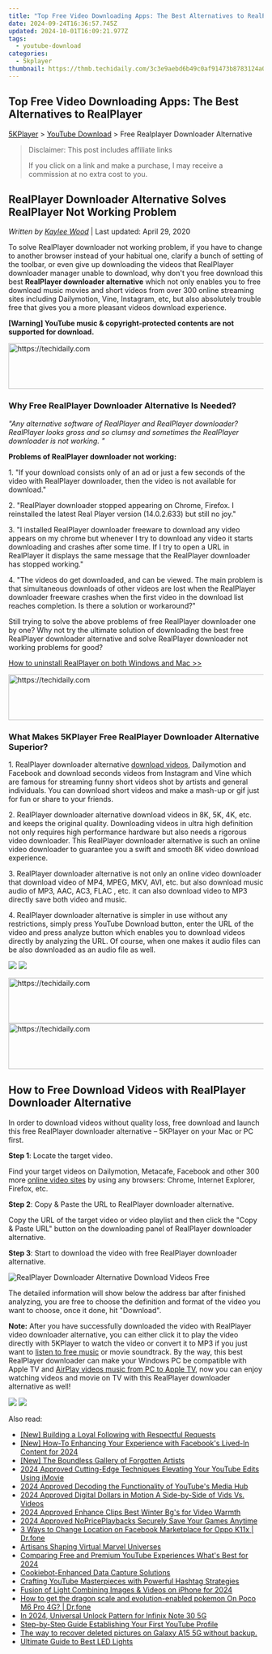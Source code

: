 ```yaml
---
title: "Top Free Video Downloading Apps: The Best Alternatives to RealPlayer"
date: 2024-09-24T16:36:57.745Z
updated: 2024-10-01T16:09:21.977Z
tags:
  - youtube-download
categories:
  - 5kplayer
thumbnail: https://thmb.techidaily.com/3c3e9aebd6b49c0af91473b8783124a08a04e227f020283ad8022a46d57974e6.jpg
---
```


## Top Free Video Downloading Apps: The Best Alternatives to RealPlayer

[5KPlayer](https://tools.techidaily.com/5kplayer/products/) \> [YouTube Download](https://tools.techidaily.com/5kplayer/youtube-download/) \> Free Realplayer Downloader Alternative

>  Disclaimer: This post includes affiliate links
>
>  If you click on a link and make a purchase, I may receive a commission at no extra cost to you.
>

## RealPlayer Downloader Alternative Solves RealPlayer Not Working Problem

 _Written by [Kaylee Wood](https://www.quora.com/profile/Amanda-Hu-21)_ | Last updated: April 29, 2020 

To solve RealPlayer downloader not working problem, if you have to change to another browser instead of your habitual one, clarify a bunch of setting of the toolbar, or even give up downloading the videos that RealPlayer downloader manager unable to download, why don't you free download this best **RealPlayer downloader alternative** which not only enables you to free download music movies and short videos from over 300 online streaming sites including Dailymotion, Vine, Instagram, etc, but also absolutely trouble free that gives you a more pleasant videos download experience.

**\[Warning\] YouTube music & copyright-protected contents are not supported for download.**

<!-- affiliate ads begin -->
<a href="https://laganoo.pxf.io/c/5597632/1484950/16446" target="_top" id="1484950">
  <img src="//a.impactradius-go.com/display-ad/16446-1484950" border="0" alt="https://techidaily.com" width="728" height="90"/>
</a>
<img height="0" width="0" src="https://laganoo.pxf.io/i/5597632/1484950/16446" style="position:absolute;visibility:hidden;" border="0" />
<!-- affiliate ads end -->

### Why Free RealPlayer Downloader Alternative Is Needed?

_"Any alternative software of RealPlayer and RealPlayer downloader? RealPlayer looks gross and so clumsy and sometimes the RealPlayer downloader is not working. "_

**Problems of RealPlayer downloader not working:** 

1\. "If your download consists only of an ad or just a few seconds of the video with RealPlayer downloader, then the video is not available for download."

2\. "RealPlayer downloader stopped appearing on Chrome, Firefox. I reinstalled the latest Real Player version (14.0.2.633) but still no joy."

3\. "I installed RealPlayer downloader freeware to download any video appears on my chrome but whenever I try to download any video it starts downloading and crashes after some time. If I try to open a URL in RealPlayer it displays the same message that the RealPlayer downloader has stopped working."

4\. "The videos do get downloaded, and can be viewed. The main problem is that simultaneous downloads of other videos are lost when the RealPlayer downloader freeware crashes when the first video in the download list reaches completion. Is there a solution or workaround?"

Still trying to solve the above problems of free RealPlayer downloader one by one? Why not try the ultimate solution of downloading the best free RealPlayer downloader alternative and solve RealPlayer downloader not working problems for good? 

[How to uninstall RealPlayer on both Windows and Mac >>](https://tools.techidaily.com/5kplayer/video-music-player/)

<!-- affiliate ads begin -->
<a href="https://imp.i357552.net/c/5597632/947746/11832" target="_top" id="947746">
  <img src="//a.impactradius-go.com/display-ad/11832-947746" border="0" alt="https://techidaily.com" width="728" height="90"/>
</a>
<img height="0" width="0" src="https://imp.i357552.net/i/5597632/947746/11832" style="position:absolute;visibility:hidden;" border="0" />
<!-- affiliate ads end -->

### What Makes 5KPlayer Free RealPlayer Downloader Alternative Superior?

1\. RealPlayer downloader alternative [download videos](https://tools.techidaily.com/5kplayer/youtube-download/), Dailymotion and Facebook and download seconds videos from Instagram and Vine which are famous for streaming funny short videos shot by artists and general individuals. You can download short videos and make a mash-up or gif just for fun or share to your friends.

2\. RealPlayer downloader alternative download videos in 8K, 5K, 4K, etc. and keeps the original quality. Downloading videos in ultra high definition not only requires high performance hardware but also needs a rigorous video downloader. This RealPlayer downloader alternative is such an online video downloader to guarantee you a swift and smooth 8K video download experience. 

3\. RealPlayer downloader alternative is not only an online video downloader that download video of MP4, MPEG, MKV, AVI, etc. but also download music audio of MP3, AAC, AC3, FLAC , etc. it can also download video to MP3 directly save both video and music.

4\. RealPlayer downloader alternative is simpler in use without any restrictions, simply press YouTube Download button, enter the URL of the video and press analyze button which enables you to download videos directly by analyzing the URL. Of course, when one makes it audio files can be also downloaded as an audio file as well.

[![](https://www.5kplayer.com/youtube-download/../button/freedownwhitewin.png)](https://tools.techidaily.com/5kplayer/products/) [![](https://www.5kplayer.com/youtube-download/../button/freedownbackmac.png)](https://tools.techidaily.com/5kplayer/products/) 

<!-- affiliate ads begin -->
<a href="https://aligracehair.sjv.io/c/5597632/1902278/19272" target="_top" id="1902278">
  <img src="//a.impactradius-go.com/display-ad/19272-1902278" border="0" alt="https://techidaily.com" width="728" height="90"/>
</a>
<img height="0" width="0" src="https://aligracehair.sjv.io/i/5597632/1902278/19272" style="position:absolute;visibility:hidden;" border="0" />
<!-- affiliate ads end -->

<!-- affiliate ads begin -->
<a href="https://ephamedtechinc.pxf.io/c/5597632/2123509/26400" target="_top" id="2123509">
  <img src="//a.impactradius-go.com/display-ad/26400-2123509" border="0" alt="https://techidaily.com" width="728" height="90"/>
</a>
<img height="0" width="0" src="https://ephamedtechinc.pxf.io/i/5597632/2123509/26400" style="position:absolute;visibility:hidden;" border="0" />
<!-- affiliate ads end -->

## How to Free Download Videos with RealPlayer Downloader Alternative

In order to download videos without quality loss, free download and launch this free RealPlayer downloader alternative – 5KPlayer on your Mac or PC first.

**Step 1**: Locate the target video.

Find your target videos on Dailymotion, Metacafe, Facebook and other 300 more [online video sites](https://tools.techidaily.com/5kplayer/youtube-download/) by using any browsers: Chrome, Internet Explorer, Firefox, etc.

**Step 2**: Copy & Paste the URL to RealPlayer downloader alternative.

Copy the URL of the target video or video playlist and then click the "Copy & Paste URL" button on the downloading panel of RealPlayer downloader alternative. 

**Step 3**: Start to download the video with free RealPlayer downloader alternative. 

![RealPlayer Downloader Alternative Download Videos Free](https://www.5kplayer.com/youtube-download/../airplay/img/5kp-aiplay-8k-tv-yxt-061201.jpg) 

The detailed information will show below the address bar after finished analyzing, you are free to choose the definition and format of the video you want to choose, once it done, hit "Download". 

**Note:** After you have successfully downloaded the video with RealPlayer video downloader alternative, you can either click it to play the video directly with 5KPlayer to watch the video or convert it to MP3 if you just want to [listen to free music](https://tools.techidaily.com/5kplayer/video-music-player/) or movie soundtrack. By the way, this best RealPlayer downloader can make your Windows PC be compatible with Apple TV and [AirPlay videos music from PC to Apple TV](https://tools.techidaily.com/5kplayer/airplay/), now you can enjoy watching videos and movie on TV with this RealPlayer downloader alternative as well! 

[![](https://www.5kplayer.com/youtube-download/../button/freedownwhitewin.png)](https://tools.techidaily.com/5kplayer/products/) [![](https://www.5kplayer.com/youtube-download/../button/freedownbackmac.png)](https://tools.techidaily.com/5kplayer/products/)

<ins class="adsbygoogle"
     style="display:block"
     data-ad-format="autorelaxed"
     data-ad-client="ca-pub-7571918770474297"
     data-ad-slot="1223367746"></ins>

<ins class="adsbygoogle"
     style="display:block"
     data-ad-client="ca-pub-7571918770474297"
     data-ad-slot="8358498916"
     data-ad-format="auto"
     data-full-width-responsive="true"></ins>

<span class="atpl-alsoreadstyle">Also read:</span>
<div><ul>
<li><a href="https://youtube-video-recordings.techidaily.com/new-building-a-loyal-following-with-respectful-requests/"><u>[New] Building a Loyal Following with Respectful Requests</u></a></li>
<li><a href="https://facebook-videos.techidaily.com/new-how-to-enhancing-your-experience-with-facebooks-lived-in-content-for-2024/"><u>[New] How-To Enhancing Your Experience with Facebook's Lived-In Content for 2024</u></a></li>
<li><a href="https://article-knowledge.techidaily.com/new-the-boundless-gallery-of-forgotten-artists/"><u>[New] The Boundless Gallery of Forgotten Artists</u></a></li>
<li><a href="https://youtube-video-recordings.techidaily.com/2024-approved-cutting-edge-techniques-elevating-your-youtube-edits-using-imovie/"><u>2024 Approved Cutting-Edge Techniques Elevating Your YouTube Edits Using iMovie</u></a></li>
<li><a href="https://youtube-video-recordings.techidaily.com/2024-approved-decoding-the-functionality-of-youtubes-media-hub/"><u>2024 Approved Decoding the Functionality of YouTube's Media Hub</u></a></li>
<li><a href="https://youtube-video-recordings.techidaily.com/2024-approved-digital-dollars-in-motion-a-side-by-side-of-vids-vs-videos/"><u>2024 Approved Digital Dollars in Motion A Side-by-Side of Vids Vs. Videos</u></a></li>
<li><a href="https://youtube-video-recordings.techidaily.com/2024-approved-enhance-clips-best-winter-bgs-for-video-warmth/"><u>2024 Approved Enhance Clips Best Winter Bg's for Video Warmth</u></a></li>
<li><a href="https://screen-mirroring-recording.techidaily.com/2024-approved-nopriceplaybacks-securely-save-your-games-anytime/"><u>2024 Approved NoPricePlaybacks Securely Save Your Games Anytime</u></a></li>
<li><a href="https://location-fake.techidaily.com/3-ways-to-change-location-on-facebook-marketplace-for-oppo-k11x-drfone-by-drfone-virtual-android/"><u>3 Ways to Change Location on Facebook Marketplace for Oppo K11x | Dr.fone</u></a></li>
<li><a href="https://youtube-video-recordings.techidaily.com/artisans-shaping-virtual-marvel-universes/"><u>Artisans Shaping Virtual Marvel Universes</u></a></li>
<li><a href="https://youtube-video-recordings.techidaily.com/comparing-free-and-premium-youtube-experiences-whats-best-for-2024/"><u>Comparing Free and Premium YouTube Experiences What's Best for 2024</u></a></li>
<li><a href="https://data-safeguard.techidaily.com/cookiebot-enhanced-data-capture-solutions/"><u>Cookiebot-Enhanced Data Capture Solutions</u></a></li>
<li><a href="https://youtube-video-recordings.techidaily.com/crafting-youtube-masterpieces-with-powerful-hashtag-strategies/"><u>Crafting YouTube Masterpieces with Powerful Hashtag Strategies</u></a></li>
<li><a href="https://fox-blue.techidaily.com/fusion-of-light-combining-images-and-videos-on-iphone-for-2024/"><u>Fusion of Light Combining Images & Videos on iPhone for 2024</u></a></li>
<li><a href="https://pokemon-go-android.techidaily.com/how-to-get-the-dragon-scale-and-evolution-enabled-pokemon-on-poco-m6-pro-4g-drfone-by-drfone-virtual-android/"><u>How to get the dragon scale and evolution-enabled pokemon On Poco M6 Pro 4G? | Dr.fone</u></a></li>
<li><a href="https://unlock-android.techidaily.com/in-2024-universal-unlock-pattern-for-infinix-note-30-5g-by-drfone-android/"><u>In 2024, Universal Unlock Pattern for Infinix Note 30 5G</u></a></li>
<li><a href="https://youtube-video-recordings.techidaily.com/step-by-step-guide-establishing-your-first-youtube-profile/"><u>Step-by-Step Guide Establishing Your First YouTube Profile</u></a></li>
<li><a href="https://techidaily.com/the-way-to-recover-deleted-pictures-on-galaxy-a15-5g-without-backup-by-fonelab-android-recover-pictures/"><u>The way to recover deleted pictures on Galaxy A15 5G without backup.</u></a></li>
<li><a href="https://games-able.techidaily.com/ultimate-guide-to-best-led-lights/"><u>Ultimate Guide to Best LED Lights</u></a></li>
</ul></div>

